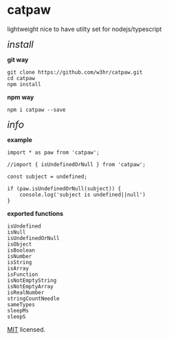 <p align="center">
    <h1>catpaw</h1>
    lightweight nice to have utilty set for nodejs/typescript
</p>
<p>
<I style="font-size: 22px;">install</I>

<b>git way</b>

```
git clone https://github.com/w3hr/catpaw.git
cd catpaw
npm install
```

<b>npm way</b>

`npm i catpaw --save`
</p>
<p>
<I style="font-size: 22px;">info</I>

<b>example</b>

```
import * as paw from 'catpaw';

//import { isUndefinedOrNull } from 'catpaw';

const subject = undefined;

if (paw.isUndefinedOrNull(subject)) {
    console.log('subject is undefined||null')
}

```

<b>exported functions</b>

```
isUndefined
isNull
isUndefinedOrNull
isObject
isBoolean
isNumber
isString
isArray
isFunction
isNotEmptyString
isNotEmptyArray
isRealNumber
stringCountNeedle
sameTypes
sleepMs
sleepS
```
</p>


[MIT](LICENSE) licensed.